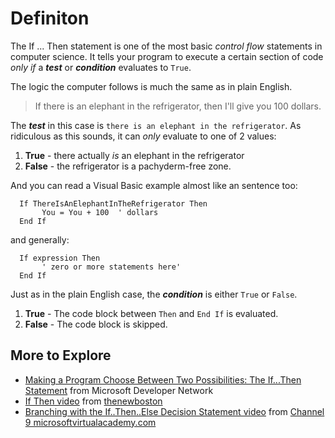 # Definiton #
The If ... Then statement is one of the most basic _control flow_ statements in computer science.
It tells your program to execute a certain section of code
_only if_ a _**test**_  or _**condition**_ evaluates to `True`.

The logic the computer follows is much the same as in plain English.

> If there is an elephant in the refrigerator, then I'll give you 100 dollars.

The _**test**_ in this case is `there is an elephant in the refrigerator`.
As ridiculous as this sounds, it can _only_ evaluate to one of 2 values:
  1. **True** - there actually _is_ an elephant in the refrigerator
  1. **False** - the refrigerator is a pachyderm-free zone.


And you can read a Visual Basic example almost like an sentence too:
```vb.net
  If ThereIsAnElephantInTheRefrigerator Then
       You = You + 100  ' dollars 
  End If
```
and generally:
```vb.net
  If expression Then
       ' zero or more statements here'
  End If
```


Just as in the plain English case, the _**condition**_ is either `True` or `False`.
  1. **True** - The code block between `Then` and `End If` is evaluated.
  1. **False** - The code block is skipped.


## More to Explore ##
  * [Making a Program Choose Between Two Possibilities: The If...Then Statement](https://msdn.microsoft.com/en-us/library/whz9yas9(v=vs.90).aspx) from Microsoft Developer Network
  * [If Then video](https://www.youtube.com/watch?v=MRnlg_V_0BI) from [thenewboston](https://www.thenewboston.com/videos.php)
  * [Branching with the If..Then..Else Decision Statement video](http://channel9.msdn.com/series/Visual-Basic-Fundamentals-for-Absolute-Beginners/07) from [Channel 9 microsoftvirtualacademy.com](http://channel9.msdn.com/Series/Visual-Basic-Fundamentals-for-Absolute-Beginners)
